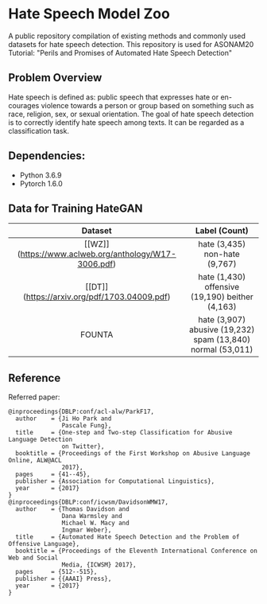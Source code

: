 # Hate Speech Model Zoo 

A public repository compilation of existing methods and commonly used datasets for hate speech detection. This repository is used for ASONAM20 Tutorial: "Perils and Promises of Automated Hate Speech Detection"

## Problem Overview  

Hate speech is defined as: public speech that expresses hate or en- courages violence towards a person or group based on something such as race, religion, sex, or sexual orientation. The goal of hate speech detection is to correctly identify hate speech among texts. It can be regarded as a classification task. 

## Dependencies:  

- Python 3.6.9
- Pytorch 1.6.0

## Data for Training HateGAN

| Dataset | Label (Count)                                     |
| :-----: | :-----------------------------------------------: | 
| [[WZ]] (https://www.aclweb.org/anthology/W17-3006.pdf)      | hate (3,435) non-hate (9,767)                     |
| [[DT]] (https://arxiv.org/pdf/1703.04009.pdf)      | hate (1,430) offensive (19,190) beither (4,163)   |
| FOUNTA  | hate (3,907) abusive (19,232) spam (13,840) normal (53,011)      |  

## Reference  
Referred paper:
```
@inproceedings{DBLP:conf/acl-alw/ParkF17,
  author    = {Ji Ho Park and
               Pascale Fung},
  title     = {One-step and Two-step Classification for Abusive Language Detection
               on Twitter},
  booktitle = {Proceedings of the First Workshop on Abusive Language Online, ALW@ACL
               2017},
  pages     = {41--45},
  publisher = {Association for Computational Linguistics},
  year      = {2017}
}
@inproceedings{DBLP:conf/icwsm/DavidsonWMW17,
  author    = {Thomas Davidson and
               Dana Warmsley and
               Michael W. Macy and
               Ingmar Weber},
  title     = {Automated Hate Speech Detection and the Problem of Offensive Language},
  booktitle = {Proceedings of the Eleventh International Conference on Web and Social
               Media, {ICWSM} 2017},
  pages     = {512--515},
  publisher = {{AAAI} Press},
  year      = {2017}
}
```